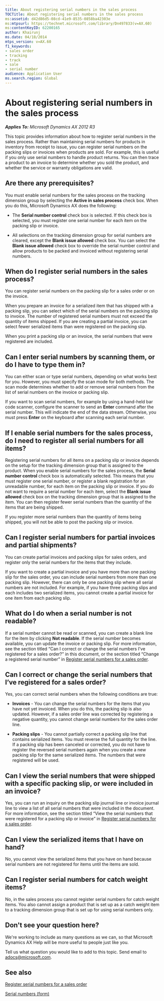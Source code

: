 ```yaml
---
title: About registering serial numbers in the sales process
TOCTitle: About registering serial numbers in the sales process
ms:assetid: d42d86d5-08cd-41e9-8535-0858ba42303e
ms:mtpsurl: https://technet.microsoft.com/library/Dn497833(v=AX.60)
ms:contentKeyID: 62200165
author: Khairunj
ms.date: 04/18/2014
mtps_version: v=AX.60
f1_keywords:
- sales order
- tracking
- track
- sale
- serial number
audience: Application User
ms.search.region: Global
---
```


# About registering serial numbers in the sales process 


_**Applies To:** Microsoft Dynamics AX 2012 R3_

This topic provides information about how to register serial numbers in the sales process. Rather than maintaining serial numbers for products in inventory from receipt to issue, you can register serial numbers on the packing slips or invoices when products are sold. For example, this is useful if you only use serial numbers to handle product returns. You can then trace a product to an invoice to determine whether you sold the product, and whether the service or warranty obligations are valid.

## Are there any prerequisites?

You must enable serial numbers for the sales process on the tracking dimension group by selecting the **Active in sales process** check box. When you do this, Microsoft Dynamics AX does the following:

  - The **Serial number control** check box is selected. If this check box is selected, you must register one serial number for each item on the packing slip or invoice.

  - All selections on the tracking dimension group for serial numbers are cleared, except the **Blank issue allowed** check box. You can select the **Blank issue allowed** check box to override the serial number control and allow products to be packed and invoiced without registering serial numbers.

## When do I register serial numbers in the sales process?

You can register serial numbers on the packing slip for a sales order or on the invoice.

When you prepare an invoice for a serialized item that has shipped with a packing slip, you can select which of the serial numbers on the packing slip to invoice. The number of registered serial numbers must not exceed the quantity of items shipped. If you are creating a partial invoice, you can select fewer serialized items than were registered on the packing slip.

When you print a packing slip or an invoice, the serial numbers that were registered are included.

## Can I enter serial numbers by scanning them, or do I have to type them in?

You can either scan or type serial numbers, depending on what works best for you. However, you must specify the scan mode for both methods. The scan mode determines whether to add or remove serial numbers from the list of serial numbers on the invoice or packing slip.

If you want to scan serial numbers, for example by using a hand-held bar code scanner, configure the scanner to send an **Enter** command after the serial number. This will indicate the end of the data stream. Otherwise, you must press **Enter** on the keyboard after scanning each serial number.

## If I enable serial numbers for the sales process, do I need to register all serial numbers for all items?

Registering serial numbers for all items on a packing slip or invoice depends on the setup for the tracking dimension group that is assigned to the product. When you enable serial numbers for the sales process, the **Serial number control** check box is automatically selected. This means that you must register one serial number, or register a blank registration for an unreadable number, for each item on the packing slip or invoice. If you do not want to require a serial number for each item, select the **Blank issue allowed** check box on the tracking dimension group that is assigned to the item. You can then register fewer serial numbers than the quantity of the items that are being shipped.

If you register more serial numbers than the quantity of items being shipped, you will not be able to post the packing slip or invoice.

## Can I register serial numbers for partial invoices and partial shipments?

You can create partial invoices and packing slips for sales orders, and register only the serial numbers for the items that they include.

If you want to create a partial invoice and you have more than one packing slip for the sales order, you can include serial numbers from more than one packing slip. However, there can only be one packing slip where all serial numbers are not included. For example, if you have three packing slips and each includes two serialized items, you cannot create a partial invoice for one item from each packing slip.

## What do I do when a serial number is not readable?

If a serial number cannot be read or scanned, you can create a blank line for the item by clicking **Not readable**. If the serial number becomes available, you can update the invoice or packing slip. For more information, see the section titled “Can I correct or change the serial numbers I’ve registered for a sales order?” in this document, or the section titled “Change a registered serial number” in [Register serial numbers for a sales order](register-serial-numbers-for-a-sales-order.md).

## Can I correct or change the serial numbers that I’ve registered for a sales order?

Yes, you can correct serial numbers when the following conditions are true:

  - **Invoices** - You can change the serial numbers for the items that you have not yet invoiced. When you do this, the packing slip is also updated. However, if a sales order line was corrected by registering a negative quantity, you cannot change serial numbers for the sales order line.

  - **Packing slips** - You cannot partially correct a packing slip line that contains serialized items. You must reverse the full quantity for the line. If a packing slip has been canceled or corrected, you do not have to register the reversed serial numbers again when you create a new packing slip for the same serialized items. The numbers that were registered will be used.

## Can I view the serial numbers that were shipped with a specific packing slip, or were included in an invoice?

Yes, you can run an inquiry on the packing slip journal line or invoice journal line to view a list of all serial numbers that were included in the document. For more information, see the section titled “View the serial numbers that were registered for a packing slip or invoice” in [Register serial numbers for a sales order](register-serial-numbers-for-a-sales-order.md).

## Can I view the serialized items that I have on hand?

No, you cannot view the serialized items that you have on hand because serial numbers are not registered for items until the items are sold.

## Can I register serial numbers for catch weight items?

No, in the sales process you cannot register serial numbers for catch weight items. You also cannot assign a product that is set up as a catch weight item to a tracking dimension group that is set up for using serial numbers only.

## Don't see your question here?

We're working to include as many questions as we can, so that Microsoft Dynamics AX Help will be more useful to people just like you.

Tell us what question you would like to add to this topic. Send email to <adocs@microsoft.com>.

## See also

[Register serial numbers for a sales order](register-serial-numbers-for-a-sales-order.md)

[Serial numbers (form)](https://technet.microsoft.com/library/aa552300\(v=ax.60\))

  



